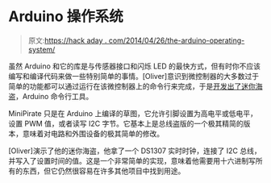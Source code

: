 # Arduino 操作系统

> 原文:[https://hack aday . com/2014/04/26/the-arduino-operating-system/](https://hackaday.com/2014/04/26/the-arduino-operating-system/)

虽然 Arduino 和它的库是与传感器接口和闪烁 LED 的最快方式，但有时你不应该编写和编译代码来做一些特别简单的事情。[Oliver]意识到微控制器的大多数过于简单的功能都可以通过运行在该微控制器上的命令行来完成，于是[开发出了迷你海盗](http://www.instructables.com/id/Arduino-comand-line-tool-MiniPirate/?ALLSTEPS)，Arduino 命令行工具。

MiniPirate 只是在 Arduino 上编译的草图，它允许引脚设置为高电平或低电平，设置 PWM 值，或者读写 I2C 字节。它基本上是总线盗版的一个极其精简的版本，意味着对电路和外围设备的极其简单的修改。

[Oliver]演示了他的迷你海盗，他拿了一个 DS1307 实时时钟，连接了 I2C 总线，并写入了设置时间的值。这是一个非常简单的实现，意味着他需要用十六进制写所有的东西，但它仍然很容易在许多其他项目中找到用途。